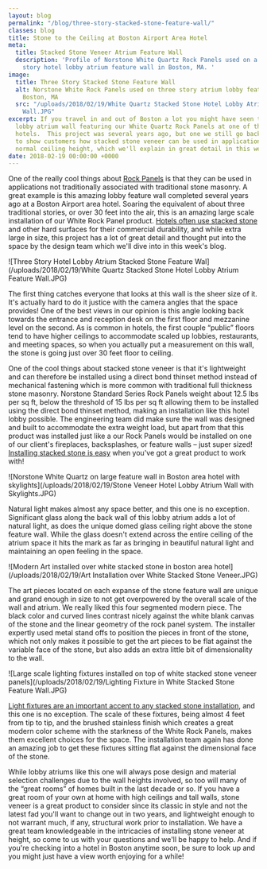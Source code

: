 ```yaml
---
layout: blog
permalink: "/blog/three-story-stacked-stone-feature-wall/"
classes: blog
title: Stone to the Ceiling at Boston Airport Area Hotel
meta:
  title: Stacked Stone Veneer Atrium Feature Wall
  description: 'Profile of Norstone White Quartz Rock Panels used on a stunning three
    story hotel lobby atrium feature wall in Boston, MA. '
image:
  title: Three Story Stacked Stone Feature Wall
  alt: Norstone White Rock Panels used on three story atrium lobby feature wall in
    Boston, MA
  src: "/uploads/2018/02/19/White Quartz Stacked Stone Hotel Lobby Atrium Feature
    Wall.JPG"
excerpt: If you travel in and out of Boston a lot you might have seen this amazing
  lobby atrium wall featuring our White Quartz Rock Panels at one of the airport area
  hotels.  This project was several years ago, but one we still go back to frequently
  to show customers how stacked stone veneer can be used in applications that go beyond
  normal ceiling height, which we'll explain in great detail in this week's blog!
date: 2018-02-19 00:00:00 +0000
---
```

One of the really cool things about [Rock Panels](https://www.norstoneusa.com/products/stacked-stone-cladding/) is that they can be used in applications not traditionally associated with traditional stone masonry.  A great example is this amazing lobby feature wall completed several years ago at a Boston Airport area hotel.  Soaring the equivalent of about three traditional stories, or over 30 feet into the air, this is an amazing large scale installation of our White Rock Panel product.  [Hotels often use stacked stone](https://www.norstoneusa.com/blog/aztec-stone-veneer-hotel/) and other hard surfaces for their commercial durability, and while extra large in size, this project has a lot of great detail and thought put into the space by the design team which we'll dive into in this week's blog.

![Three Story Hotel Lobby Atrium Stacked Stone Feature Wal](/uploads/2018/02/19/White Quartz Stacked Stone Hotel Lobby Atrium Feature Wall.JPG)

The first thing catches everyone that looks at this wall is the sheer size of it.  It's actually hard to do it justice with the camera angles that the space provides!  One of the best views in our opinion is this angle looking back towards the entrance and reception desk on the first floor and mezzanine level on the second.  As is common in hotels, the first couple “public” floors tend to have higher ceilings to accommodate scaled up lobbies, restaurants, and meeting spaces, so when you actually put a measurement on this wall, the stone is going just over 30 feet floor to ceiling.

One of the cool things about stacked stone veneer is that it's lightweight and can therefore be installed using a direct bond thinset method instead of mechanical fastening which is more common with traditional full thickness stone masonry.  Norstone Standard Series Rock Panels weight about 12.5 lbs per sq ft, below the threshold of 15 lbs per sq ft allowing them to be installed using the direct bond thinset method, making an installation like this hotel lobby possible.  The engineering team did make sure the wall was designed and built to accommodate the extra weight load, but apart from that this product was installed just like a our Rock Panels would be installed on one of our client's fireplaces, backsplashes, or feature walls – just super sized!  [Installing stacked stone is easy](https://www.norstoneusa.com/how-to-install-stacked-stone/) when you've got a great product to work with!

![Norstone White Quartz on large feature wall in Boston area hotel with skylights](/uploads/2018/02/19/Stone Veneer Hotel Lobby Atrium Wall with Skylights.JPG)

Natural light makes almost any space better, and this one is no exception.  Significant glass along the back wall of this lobby atrium adds a lot of natural light, as does the unique domed glass ceiling right above the stone feature wall.  While the glass doesn't extend across the entire ceiling of the atrium space it hits the mark as far as bringing in beautiful natural light and maintaining an open feeling in the space.

![Modern Art installed over white stacked stone in boston area hotel](/uploads/2018/02/19/Art Installation over White Stacked Stone Veneer.JPG)

The art pieces located on each expanse of the stone feature wall are unique and grand enough in size to not get overpowered by the overall scale of the wall and atrium.  We really liked this four segmented modern piece.  The black color and curved lines contrast nicely against the white blank canvas of the stone and the linear geometry of the rock panel system.  The installer expertly used metal stand offs to position the pieces in front of the stone, which not only makes it possible to get the art pieces to be flat against the variable face of the stone, but also adds an extra little bit of dimensionality to the wall.

![Large scale lighting fixtures installed on top of white stacked stone veneer panels](/uploads/2018/02/19/Lighting Fixture in White Stacked Stone Feature Wall.JPG)

[Light fixtures are an important accent to any stacked stone installation](https://www.norstoneusa.com/blog/design-school-pairing-lighting-fixtures-with-stone-veneer-for-amazing-results/), and this one is no exception.  The scale of these fixtures, being almost 4 feet from tip to tip, and the brushed stainless finish which creates a great modern color scheme with the starkness of the White Rock Panels, makes them excellent choices for the space.  The installation team again has done an amazing job to get these fixtures sitting flat against the dimensional face of the stone.

While lobby atriums like this one will always pose design and material selection challenges due to the wall heights involved, so too will many of the “great rooms” of homes built in the last decade or so.  If you have a great room of your own at home with high ceilings and tall walls, stone veneer is a great product to consider since its classic in style and not the latest fad you'll want to change out in two years, and lightweight enough to not warrant much, if any, structural work prior to installation.  We have a great team knowledgeable in the intricacies of installing stone veneer at height, so come to us with your questions and we'll be happy to help.  And if you're checking into a hotel in Boston anytime soon, be sure to look up and you might just have a view worth enjoying for a while!
